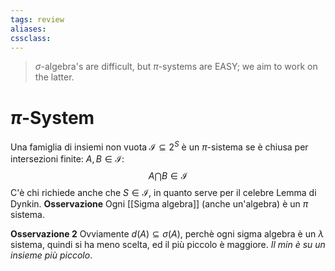 ```yaml
---
tags: review
aliases:
cssclass:
---
```

 
> $\sigma$-algebra's are difficult, but $\pi$-systems are EASY; we aim to work on the latter.

# $\pi$-System
Una famiglia di insiemi non vuota $\mathcal{I} \subseteq 2^S$  è un $\pi$-sistema se è  chiusa per intersezioni finite:
$A,B \in \mathcal{I}$:
$$
A\bigcap B \in \mathcal{I}
$$
C'è chi richiede anche che $S \in \mathcal{I}$, in quanto serve per il celebre Lemma di Dynkin.
**Osservazione** Ogni [[Sigma algebra]] (anche un'algebra) è un $\pi$ sistema.


**Osservazione 2** Ovviamente $d(A) \subseteq \sigma(A)$, perchè ogni sigma algebra è un $\lambda$ sistema, quindi si ha meno scelta, ed il più piccolo è maggiore. _Il min è su un insieme più piccolo_.



